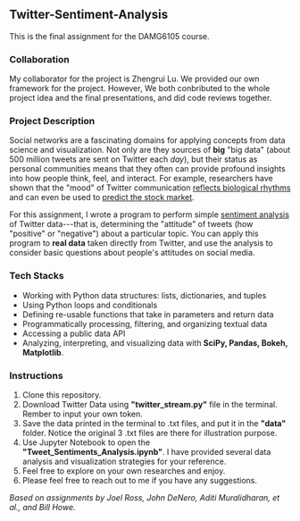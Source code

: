 ## Twitter-Sentiment-Analysis
This is the final assignment for the DAMG6105 course. 

### Collaboration
My collaborator for the project is Zhengrui Lu. We provided our own framework for the project. However, We both conbributed to the whole project idea and the final presentations, and did code reviews together.

### Project Description
Social networks are a fascinating domains for applying concepts from data science and visualization. Not only are they sources of **big** "big data" (about 500 million tweets are sent on Twitter each _day_), but their status as personal communities means that they often can provide profound insights into how people think, feel, and interact. For example, researchers have shown that the "mood" of Twitter communication [reflects biological rhythms](http://www.nytimes.com/2011/09/30/science/30twitter.html) and can even be used to [predict the stock market](http://arxiv.org/pdf/1010.3003&embedded=true).

For this assignment, I wrote a program to perform simple [sentiment analysis](https://en.wikipedia.org/wiki/Sentiment_analysis) of Twitter data---that is, determining the "attitude" of tweets (how "positive" or "negative") about a particular topic. You can apply this program to **real data** taken directly from Twitter, and use the analysis to consider basic questions about people's attitudes on social media.

### Tech Stacks

* Working with Python data structures: lists, dictionaries, and tuples
* Using Python loops and conditionals
* Defining re-usable functions that take in parameters and return data
* Programmatically processing, filtering, and organizing textual data
* Accessing a public data API
* Analyzing, interpreting, and visualizing data with __SciPy, Pandas, Bokeh, Matplotlib__.

### Instructions
1. Clone this repository. 
2. Download Twitter Data using __"twitter_stream.py"__ file in the terminal. Rember to input your own token.
3. Save the data printed in the terminal to .txt files, and put it in the __"data"__ folder. Notice the original 3 .txt files are there for illustration purpose.
4. Use Jupyter Notebook to open the __"Tweet_Sentiments_Analysis.ipynb"__. I have provided several data analysis and visualization strategies for your reference. 
5. Feel free to explore on your own researches and enjoy.
6. Please feel free to reach out to me if you have any suggestions.


_Based on assignments by Joel Ross, John DeNero, Aditi Muralidharan, et al., and Bill Howe._ 
